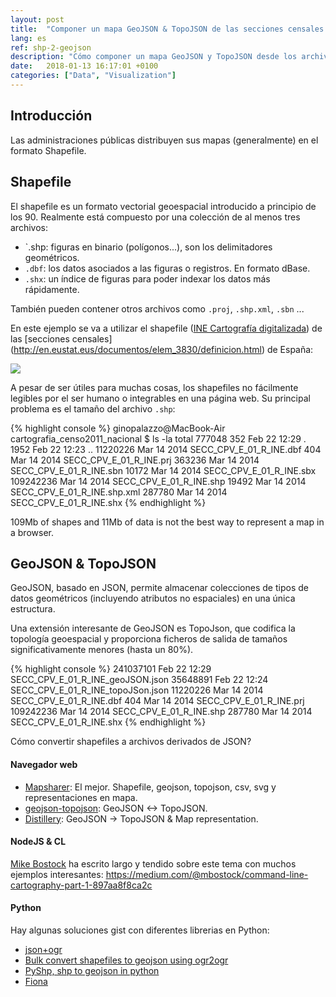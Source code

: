 ```yaml
---
layout: post
title:  "Componer un mapa GeoJSON & TopoJSON de las secciones censales españolas"
lang: es
ref: shp-2-geojson
description: "Cómo componer un mapa GeoJSON y TopoJSON desde los archivos dbf y shp."
date:   2018-01-13 16:17:01 +0100
categories: ["Data", "Visualization"]
---
```

## Introducción
Las administraciones públicas distribuyen sus mapas (generalmente) en el formato Shapefile.

## Shapefile

El shapefile es un formato vectorial geoespacial introducido a principio de los 90. Realmente está compuesto por una colección de al menos tres archivos:
- `.shp: figuras en binario (polígonos...), son los delimitadores geométricos.
- `.dbf`: los datos asociados a las figuras o registros. En formato dBase.
- `.shx`: un índice de figuras para poder indexar los datos más rápidamente.

También pueden contener otros archivos como `.proj`, `.shp.xml`, `.sbn` ...

En este ejemplo se va a utilizar el shapefile ([INE Cartografía digitalizada](http://www.ine.es/censos2011_datos/cen11_datos_resultados_seccen.htm)) de las [secciones censales] (http://en.eustat.eus/documentos/elem_3830/definicion.html) de España:

<div class="full">
    <a href="/assets/posts/{{page.ref}}/ine-spain.png">
    <img class="img-fluid" src="/assets/posts/{{page.ref}}/ine-spain.png">
    </a>
</div>

A pesar de ser útiles para muchas cosas, los shapefiles no fácilmente legibles por el ser humano o integrables en una página web. Su principal problema es el tamaño del archivo `.shp`:

{% highlight console %}
ginopalazzo@MacBook-Air cartografia_censo2011_nacional $ ls -la
total 777048
        352 Feb 22 12:29 .
       1952 Feb 22 12:23 ..
   11220226 Mar 14  2014 SECC_CPV_E_01_R_INE.dbf
        404 Mar 14  2014 SECC_CPV_E_01_R_INE.prj
     363236 Mar 14  2014 SECC_CPV_E_01_R_INE.sbn
      10172 Mar 14  2014 SECC_CPV_E_01_R_INE.sbx
  109242236 Mar 14  2014 SECC_CPV_E_01_R_INE.shp
      19492 Mar 14  2014 SECC_CPV_E_01_R_INE.shp.xml
     287780 Mar 14  2014 SECC_CPV_E_01_R_INE.shx
{% endhighlight %}

109Mb of shapes and 11Mb of data is not the best way to represent a map in a browser.

## GeoJSON & TopoJSON

GeoJSON, basado en JSON, permite almacenar colecciones de tipos de datos geométricos (incluyendo atributos no espaciales) en una única estructura.

Una extensión interesante de GeoJSON es TopoJson, que codifica la topología geoespacial y proporciona ficheros de salida de tamaños significativamente menores (hasta un 80%).

{% highlight console %}
  241037101 Feb 22 12:29 SECC_CPV_E_01_R_INE_geoJSON.json
   35648891 Feb 22 12:24 SECC_CPV_E_01_R_INE_topoJSon.json
   11220226 Mar 14  2014 SECC_CPV_E_01_R_INE.dbf
        404 Mar 14  2014 SECC_CPV_E_01_R_INE.prj
  109242236 Mar 14  2014 SECC_CPV_E_01_R_INE.shp
     287780 Mar 14  2014 SECC_CPV_E_01_R_INE.shx
{% endhighlight %}

Cómo convertir shapefiles a archivos derivados de JSON?

#### Navegador web
- [Mapsharer](http://mapshaper.org/): El mejor. Shapefile, geojson, topojson, csv, svg y representaciones en mapa.
- [geojson-topojson](http://jeffpaine.github.io/geojson-topojson/): GeoJSON <-> TopoJSON.
- [Distillery](http://shancarter.github.io/distillery/): GeoJSON -> TopoJSON & Map representation.

#### NodeJS & CL
[Mike Bostock](https://medium.com/@mbostock) ha escrito largo y tendido sobre este tema con muchos ejemplos interesantes:
https://medium.com/@mbostock/command-line-cartography-part-1-897aa8f8ca2c

#### Python
Hay algunas soluciones gist con diferentes librerias en Python:
- [json+ogr](https://gist.github.com/AlexArcPy/2fc9f41ca164f76fcbb30ebca273b59f )
- [Bulk convert shapefiles to geojson using ogr2ogr](https://gist.github.com/benbalter/5858851)
- [PyShp, shp to geojson in python](https://gist.github.com/frankrowe/6071443)
- [Fiona](https://gist.github.com/jwass/6245313)